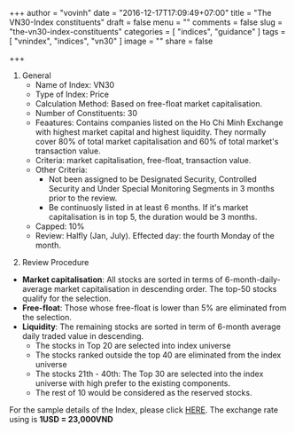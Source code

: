 +++
author = "vovinh"
date = "2016-12-17T17:09:49+07:00"
title = "The VN30-Index constituents"
draft = false
menu = ""
comments = false
slug = "the-vn30-index-constituents"
categories = [
	"indices",
	"guidance"
]
tags = [
  "vnindex",
  "indices",
  "vn30" 
]
image = ""
share = false

+++

1. General
	- Name of Index: VN30
	- Type of Index: Price
	- Calculation Method: Based on free-float market capitalisation.
	- Number of Constituents: 30
	- Feaatures: Contains companies listed on the Ho Chi Minh Exchange with highest market capital and highest liquidity. They normally cover 80% of total market capitalisation and 60% of total market's transaction value.
	- Criteria: market capitalisation, free-float, transaction value.
	- Other Criteria: 
		+ Not been assigned to be Designated Security, Controlled Security and Under Special Monitoring Segments in 3 months prior to the review. 
		+ Be continuosly listed in at least 6 months. If it's market capitalisation is in top 5, the duration would be 3 months. 
	- Capped: 10%
	- Review: Halfly (Jan, July). Effected day: the fourth Monday of the month.

<!--more-->
2. Review Procedure
	
- **Market capitalisation**: All stocks are sorted in terms of 6-month-daily-average market capitalisation in descending order. The top-50 stocks qualify for the selection.
- **Free-float**: Those whose free-float is lower than 5% are eliminated from the selection.
- **Liquidity**: The remaining stocks are sorted in term of 6-month average daily traded value in descending.
	+ The stocks in Top 20 are selected into index universe
	+ The stocks ranked outside the top 40 are eliminated from the index universe
	+ The stocks 21th - 40th: The Top 30 are selected into the index universe with high prefer to the existing components.
	+ The rest of 10 would be considered as the reserved stocks.

For the sample details of the Index, please click [HERE](https://docs.google.com/spreadsheets/d/1Y2mZrlMjDGyIl79ybPVyza-U9h5RonlgTigoOE4eEM4/edit?usp=sharing). The exchange rate using is **1USD = 23,000VND**
